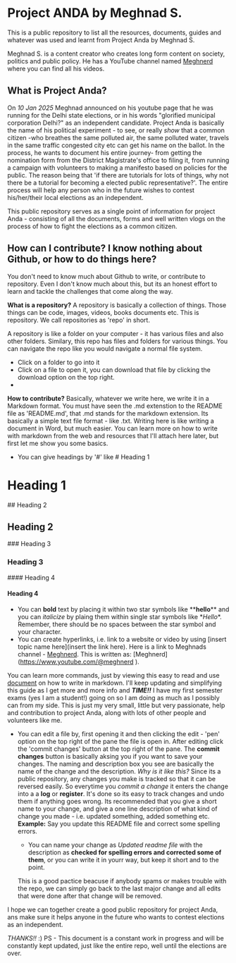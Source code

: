 # Project ANDA by Meghnad S.
This is a public repository to list all the resources, documents, guides and whatever was used and learnt from Project Anda by Meghnad S.

Meghnad S. is a content creator who creates long form content on society, politics and public policy. He has a YouTube channel named [Meghnerd](https://www.youtube.com/@meghnerd) where you can find all his videos. 

## What is Project Anda?
On *10 Jan 2025* Meghnad announced on his youtube page that he was running for the Delhi state elections, or in his words "glorified municipal corporation Delhi?" as an independent candidate. 
Project Anda is basically the name of his political experiment - to see, or really *show* that a common citizen -who breathes the  same polluted air, the same polluted water, travels in the same traffic congested city etc can get his name on the ballot. 
In the process, he wants to document his entire journey- from getting the nomination form from the District Magistrate's office to filing it, from running a campaign with volunteers to making a manifesto based on policies for the public. The reason being that 'if there are tutorials for lots of things, why not there be a tutorial for becoming a elected public representative?'. The entire process will help any person who in the future wishes to contest his/her/their local elections as an independent.

This public repository serves as a single point of information for project Anda - consisting of all the documents, forms and well written vlogs on the process of how to fight the elections as a common citizen.
## How can I contribute? I know nothing about Github, or how to do things here?
You don't need to know much about Github to write, or contribute to repository. Even I don't know much about this, but its an honest effort to learn and tackle the challenges that come along the way.

**What is a repository?**
A repository is basically a collection of things. Those things can be code, images, videos, books documents etc. This is repository. We call repositories as 'repo' in short.

A repository is like a folder on your computer - it has various files and also other folders. Similary, this repo has files and folders for various things. You can navigate the repo like you would navigate a normal file system. 
- Click on a folder to go into it
- Click on a file to open it, you can download that file by clicking the download option on the top right.
- 
**How to contribute?**
Basically, whatever we write here, we write it in a Markdown format. You must have seen the .md extenstion to the README file as 'README.md', that .md stands for the markdown extension. Its basically a simple text file format - like .txt. Writing here is like writing a document in Word, but much easier.
You can learn more on how to write with markdown from the web and resources that I'll attach here later, but first let me show you some basics.

- You can give headings by '#' like
\# Heading 1
# Heading 1
\#\# Heading 2
## Heading 2
\#\#\# Heading 3
### Heading 3
\#\#\#\# Heading 4
#### Heading 4
- You can **bold** text by placing it within two star symbols like  \*\***hello**\*\* and you can *italicize* by plaing them within single star symbols like \**Hello*\*. Remember, there should be no spaces between the star symbol and your character.
- You can create hyperlinks, i.e. link to a website or video by using \[insert topic name here\]\(insert the link here\). Here is a link to Meghnads channel - [Meghnerd](https://www.youtube.com/@meghnerd). This is written as: \[Meghnerd\]\(https://www.youtube.com/@meghnerd \).

You can learn more commands, just by viewing this easy to read and use [document](https://docs.github.com/en/get-started/writing-on-github/getting-started-with-writing-and-formatting-on-github/basic-writing-and-formatting-syntax) on how to write in markdown. I'll keep updating and simplifying this guide as I get more and more info and ***TIME!!*** I have my first semester exams (yes I am a student!) going on so I am doing as much as I possibly can from my side. This is just my very small, little but very passionate, help and contribution to project Anda, along with lots of other people and volunteers like me.

- You can edit a file by, first opening it and then clicking the edit - 'pen' option on the top right of the pane the file is open in. After editing click the
  'commit changes' button at the top right of the pane. The **commit changes** button is basically aksing you if you want to
  save your changes. The naming and description box you see are basically the name of the change and the description.
  *Why is it like this?* Since its a public repository, any changes you make is tracked so that it can be reversed easily. So
  everytime you *commit a change* it enters the change into a a **log** or **register**. It's done so its easy to track changes
  and undo them if anything goes wrong. Its recommended that you give a short name to your change, and give a one line description
  of what kind of change you made - i.e. updated something, added something etc.
  **Example:** Say you update this README file and correct some spelling errors.
  - You can name your change as *Updated readme file* with the description as **checked for spelling errors and corrected some of them**, or you can write it in yourr way, but
    keep it short and to the point.
    
  This is a good pactice beacuse if anybody spams or makes trouble with the repo, we can simply go back to the last major change and all edits that were done after that change
  will be removed.

I hope we can together create a good public repository for project Anda, ans make sure it helps anyone in the future who wants to contest elections as an independent.

*THANKS!!* :\)
PS - This document is a constant work in progress and will be constantly kept updated, just like the entire repo, well until the elections are over.
